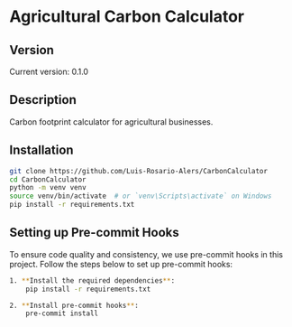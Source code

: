 # Agricultural Carbon Calculator

## Version
Current version: 0.1.0

## Description
Carbon footprint calculator for agricultural businesses.

## Installation
```bash
git clone https://github.com/Luis-Rosario-Alers/CarbonCalculator
cd CarbonCalculator
python -m venv venv
source venv/bin/activate  # or `venv\Scripts\activate` on Windows
pip install -r requirements.txt
````

## Setting up Pre-commit Hooks

To ensure code quality and consistency, we use pre-commit hooks in this project. Follow the steps below to set up pre-commit hooks:
```bash
1. **Install the required dependencies**:
    pip install -r requirements.txt

2. **Install pre-commit hooks**:
    pre-commit install
````
